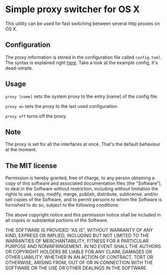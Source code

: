 # Simple proxy switcher for OS X

This utility can be used for fast switching between several http proxies on OS X.

## Configuration
The proxy information is stored in the configuration file called `config.toml`. The syntax is explained right [here](https://github.com/mojombo/toml). Take a look at the example config, it's dead-simple.

## Usage
`proxy [name]` sets the system proxy to the entry [name] of the config file.

`proxy on` sets the proxy to the last used configuration.

`proxy off` turns off the proxy.

## Note
The proxy is set for all the interfaces at once. That's the default
behaviour at the moment.

## The MIT license
Permission is hereby granted, free of charge, to any person obtaining a copy of this software and associated documentation files (the "Software"), to deal in the Software without restriction, including without limitation the rights to use, copy, modify, merge, publish, distribute, sublicense, and/or sell copies of the Software, and to permit persons to whom the Software is furnished to do so, subject to the following conditions:

The above copyright notice and this permission notice shall be included in all copies or substantial portions of the Software.

THE SOFTWARE IS PROVIDED "AS IS", WITHOUT WARRANTY OF ANY KIND, EXPRESS OR IMPLIED, INCLUDING BUT NOT LIMITED TO THE WARRANTIES OF MERCHANTABILITY, FITNESS FOR A PARTICULAR PURPOSE AND NONINFRINGEMENT. IN NO EVENT SHALL THE AUTHORS OR COPYRIGHT HOLDERS BE LIABLE FOR ANY CLAIM, DAMAGES OR OTHER LIABILITY, WHETHER IN AN ACTION OF CONTRACT, TORT OR OTHERWISE, ARISING FROM, OUT OF OR IN CONNECTION WITH THE SOFTWARE OR THE USE OR OTHER DEALINGS IN THE SOFTWARE.
